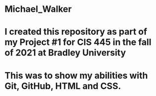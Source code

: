 # Michael_Walker
# I created this repository as part of my Project #1 for CIS 445 in the fall of 2021 at Bradley University
# This was to show my abilities with Git, GitHub, HTML and CSS.
